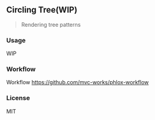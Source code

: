 
Circling Tree(WIP)
----

> Rendering tree patterns

### Usage

WIP

### Workflow

Workflow https://github.com/mvc-works/phlox-workflow

### License

MIT
